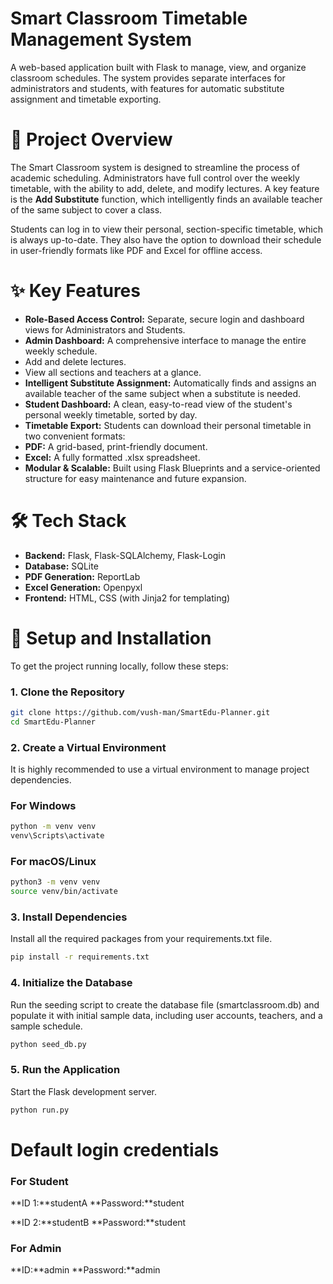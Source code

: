 # Smart Classroom Timetable Management System

A web-based application built with Flask to manage, view, and organize classroom schedules. The system provides separate interfaces for administrators and students, with features for automatic substitute assignment and timetable exporting.

# 📜 Project Overview
The Smart Classroom system is designed to streamline the process of academic scheduling. Administrators have full control over the weekly timetable, with the ability to add, delete, and modify lectures. A key feature is the **Add Substitute** function, which intelligently finds an available teacher of the same subject to cover a class.

Students can log in to view their personal, section-specific timetable, which is always up-to-date. They also have the option to download their schedule in user-friendly formats like PDF and Excel for offline access.

# ✨ Key Features
- **Role-Based Access Control:** Separate, secure login and dashboard views for Administrators and Students.
- **Admin Dashboard:** A comprehensive interface to manage the entire weekly schedule.
- Add and delete lectures.
- View all sections and teachers at a glance.
- **Intelligent Substitute Assignment:** Automatically finds and assigns an available teacher of the same subject when a substitute is needed.
- **Student Dashboard:** A clean, easy-to-read view of the student's personal weekly timetable, sorted by day.
- **Timetable Export:** Students can download their personal timetable in two convenient formats:
- **PDF:** A grid-based, print-friendly document.
- **Excel:** A fully formatted .xlsx spreadsheet.
- **Modular & Scalable:** Built using Flask Blueprints and a service-oriented structure for easy maintenance and future expansion.

# 🛠️ Tech Stack
- **Backend:** Flask, Flask-SQLAlchemy, Flask-Login
- **Database:** SQLite
- **PDF Generation:** ReportLab
- **Excel Generation:** Openpyxl
- **Frontend:** HTML, CSS (with Jinja2 for templating)

# 🚀 Setup and Installation
To get the project running locally, follow these steps:

### 1. Clone the Repository
```bash
git clone https://github.com/vush-man/SmartEdu-Planner.git
cd SmartEdu-Planner
```

### 2. Create a Virtual Environment
It is highly recommended to use a virtual environment to manage project dependencies.

### For Windows
```bash
python -m venv venv
venv\Scripts\activate
```

### For macOS/Linux
```bash
python3 -m venv venv
source venv/bin/activate
```

### 3. Install Dependencies
Install all the required packages from your requirements.txt file.
```bash
pip install -r requirements.txt
```

### 4. Initialize the Database
Run the seeding script to create the database file (smartclassroom.db) and populate it with initial sample data, including user accounts, teachers, and a sample schedule.
```bash
python seed_db.py
```

### 5. Run the Application
Start the Flask development server.
```bash
python run.py
```
# Default login credentials
### For Student
**ID 1:**studentA
**Password:**student

**ID 2:**studentB
**Password:**student

### For Admin
**ID:**admin
**Password:**admin





